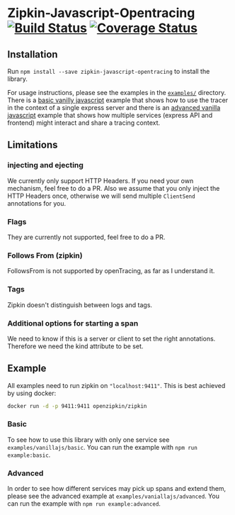 # Zipkin-Javascript-Opentracing [![Build Status](https://travis-ci.org/DanielMSchmidt/zipkin-javascript-opentracing.svg?branch=master)](https://travis-ci.org/DanielMSchmidt/zipkin-javascript-opentracing) [![Coverage Status](https://coveralls.io/repos/github/DanielMSchmidt/zipkin-javascript-opentracing/badge.svg?branch=master)](https://coveralls.io/github/DanielMSchmidt/zipkin-javascript-opentracing?branch=master)

## Installation

Run `npm install --save zipkin-javascript-opentracing` to install the library.

For usage instructions, please see the examples in the [`examples/`](examples/)
directory. There is a [basic vanilly
javascript](https://github.com/DanielMSchmidt/zipkin-javascript-opentracing/tree/master/examples/vanillajs/basic)
example that shows how to use the tracer in the context of a single express
server and there is an [advanced vanilla
javascript](https://github.com/DanielMSchmidt/zipkin-javascript-opentracing/tree/master/examples/vanillajs/advanced)
example that shows how multiple services (express API and frontend) might
interact and share a tracing context.

## Limitations

### injecting and ejecting

We currently only support HTTP Headers. If you need your own mechanism, feel
free to do a PR. Also we assume that you only inject the HTTP Headers once,
otherwise we will send multiple `ClientSend` annotations for you.

### Flags

They are currently not supported, feel free to do a PR.

### Follows From (zipkin)

FollowsFrom is not supported by openTracing, as far as I understand it.

### Tags

Zipkin doesn't distinguish between logs and tags.

### Additional options for starting a span

We need to know if this is a server or client to set the right annotations.
Therefore we need the kind attribute to be set.

## Example

All examples need to run zipkin on `"localhost:9411"`. This is best achieved by
using docker:

```bash
docker run -d -p 9411:9411 openzipkin/zipkin
```

### Basic

To see how to use this library with only one service see
`examples/vanillajs/basic`. You can run the example with `npm run
example:basic`.

### Advanced

In order to see how different services may pick up spans and extend them, please
see the advanced example at `examples/vaniallajs/advanced`. You can run the
example with `npm run example:advanced`.
